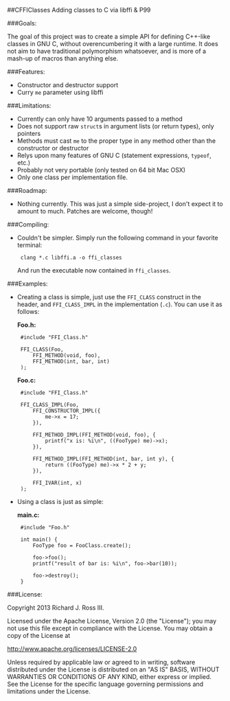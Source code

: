 ##CFFIClasses
Adding classes to C via libffi & P99

###Goals:

The goal of this project was to create a simple API for defining C++-like classes in GNU C, without overencumbering it with a large runtime. It does not aim to have traditional polymorphism whatsoever, and is more of a mash-up of macros than anything else.

###Features:

 - Constructor and destructor support
 - Curry `me` parameter using libffi
 
###Limitations:

 - Currently can only have 10 arguments passed to a method
 - Does not support raw `struct`s in argument lists (or return types), only pointers
 - Methods must cast `me` to the proper type in any method other than the constructor or destructor
 - Relys upon many features of GNU C (statement expressions, `typeof`, etc.)
 - Probably not very portable (only tested on 64 bit Mac OSX)
 - Only one class per implementation file.

###Roadmap:

 - Nothing currently. This was just a simple side-project, I don't expect it to amount to much. Patches are welcome, though!
 
###Compiling:

 - Couldn't be simpler. Simply run the following command in your favorite terminal:
 
        clang *.c libffi.a -o ffi_classes

    And run the executable now contained in `ffi_classes`.

###Examples:

 - Creating a class is simple, just use the `FFI_CLASS` construct in the header, and `FFI_CLASS_IMPL` in the implementation (`.c`). You can use it as follows:
  
    **Foo.h:**

        #include "FFI_Class.h"
        
        FFI_CLASS(Foo,
            FFI_METHOD(void, foo),
            FFI_METHOD(int, bar, int)
        );
    
    **Foo.c:**
    
        #include "FFI_Class.h"
        
        FFI_CLASS_IMPL(Foo,
            FFI_CONSTRUCTOR_IMPL({
                me->x = 17;
            }),
                       
            FFI_METHOD_IMPL(FFI_METHOD(void, foo), {
                printf("x is: %i\n", ((FooType) me)->x);
            }),
                       
            FFI_METHOD_IMPL(FFI_METHOD(int, bar, int y), {
                return ((FooType) me)->x * 2 + y;
            }),
                       
            FFI_IVAR(int, x)
        );

 - Using a class is just as simple:
 
    **main.c:**

        #include "Foo.h"

        int main() {
            FooType foo = FooClass.create();
        
            foo->foo();
            printf("result of bar is: %i\n", foo->bar(10));
        
            foo->destroy();
        }
        
###License:

Copyright 2013 Richard J. Ross III.

Licensed under the Apache License, Version 2.0 (the "License");
you may not use this file except in compliance with the License.
You may obtain a copy of the License at

   http://www.apache.org/licenses/LICENSE-2.0

Unless required by applicable law or agreed to in writing, software
distributed under the License is distributed on an "AS IS" BASIS,
WITHOUT WARRANTIES OR CONDITIONS OF ANY KIND, either express or implied.
See the License for the specific language governing permissions and
limitations under the License.
